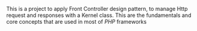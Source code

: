 This is a project to apply Front Controller design pattern, to manage Http request and responses with a Kernel class. This are the fundamentals and core concepts that are used in most of *PHP* frameworks

